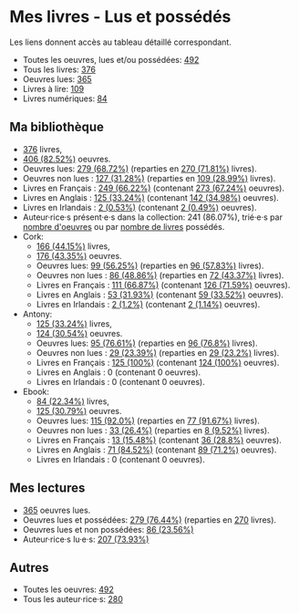 # Mes livres - Lus et possédés

Les liens donnent accès au tableau détaillé correspondant.

- Toutes les oeuvres, lues et/ou possédées: [492](Lists/all_w.md)
- Tous les livres: [376](Lists/all_b.md)
- Oeuvres lues: [365](Lists/read_w.md)
- Livres à lire: [109](Lists/unread_owned_b.md)
- Livres numériques: [84](Lists/owned_ebook_b.md)

## Ma bibliothèque

- [376](Lists/owned_b.md) livres,
- [406 (82.52%)](Lists/owned_w.md) oeuvres.
- Oeuvres lues: [279 (68.72%)](Lists/read_owned_w.md) (reparties en [270 (71.81%)](Lists/read_owned_b.md) livres).
- Oeuvres non lues : [127 (31.28%)](Lists/unread_owned_w.md) (reparties en [109 (28.99%)](Lists/unread_owned_b.md) livres).
- Livres en Français : [249 (66.22%)](Lists/owned_fr_b.md) (contenant [273 (67.24%)](Lists/owned_fr_w.md) oeuvres).
- Livres en Anglais : [125 (33.24%)](Lists/owned_en_b.md) (contenant [142 (34.98%)](Lists/owned_en_w.md) oeuvres).
- Livres en Irlandais : [2 (0.53%)](Lists/owned_ga_b.md) (contenant [2 (0.49%)](Lists/owned_ga_w.md) oeuvres).
- Auteur·rice·s présent·e·s dans la collection: 241 (86.07%), trié·e·s par [nombre d'oeuvres](Lists/owned_w_a.md) ou par [nombre de livres](Lists/owned_b_a.md) possédés.
- Cork:
    - [166 (44.15%)](Lists/owned_cork_b.md) livres,
    - [176 (43.35%)](Lists/owned_cork_w.md) oeuvres.
    - Oeuvres lues: [99 (56.25%)](Lists/read_owned_cork_w.md) (reparties en [96 (57.83%)](Lists/read_owned_cork_b.md) livres).
    - Oeuvres non lues : [86 (48.86%)](Lists/unread_owned_cork_w.md) (reparties en [72 (43.37%)](Lists/unread_owned_cork_b.md) livres).
    - Livres en Français : [111 (66.87%)](Lists/owned_fr_cork_b.md) (contenant [126 (71.59%)](Lists/owned_fr_cork_w.md) oeuvres).
    - Livres en Anglais : [53 (31.93%)](Lists/owned_en_cork_b.md) (contenant [59 (33.52%)](Lists/owned_en_cork_w.md) oeuvres).
    - Livres en Irlandais : [2 (1.2%)](Lists/owned_ga_cork_b.md) (contenant [2 (1.14%)](Lists/owned_ga_cork_w.md) oeuvres).
- Antony:
    - [125 (33.24%)](Lists/owned_antony_b.md) livres,
    - [124 (30.54%)](Lists/owned_antony_w.md) oeuvres.
    - Oeuvres lues: [95 (76.61%)](Lists/read_owned_antony_w.md) (reparties en [96 (76.8%)](Lists/read_owned_antony_b.md) livres).
    - Oeuvres non lues : [29 (23.39%)](Lists/unread_owned_antony_w.md) (reparties en [29 (23.2%)](Lists/unread_owned_antony_b.md) livres).
    - Livres en Français : [125 (100%)](Lists/owned_fr_antony_b.md) (contenant [124 (100%)](Lists/owned_fr_antony_w.md) oeuvres).
    - Livres en Anglais : 0 (contenant 0 oeuvres).
    - Livres en Irlandais : 0 (contenant 0 oeuvres).
- Ebook:
    - [84 (22.34%)](Lists/owned_ebook_b.md) livres,
    - [125 (30.79%)](Lists/owned_ebook_w.md) oeuvres.
    - Oeuvres lues: [115 (92.0%)](Lists/read_owned_ebook_w.md) (reparties en [77 (91.67%)](Lists/read_owned_ebook_b.md) livres).
    - Oeuvres non lues : [33 (26.4%)](Lists/unread_owned_ebook_w.md) (reparties en [8 (9.52%)](Lists/unread_owned_ebook_b.md) livres).
    - Livres en Français : [13 (15.48%)](Lists/owned_fr_ebook_b.md) (contenant [36 (28.8%)](Lists/owned_fr_ebook_w.md) oeuvres).
    - Livres en Anglais : [71 (84.52%)](Lists/owned_en_ebook_b.md) (contenant [89 (71.2%)](Lists/owned_en_ebook_w.md) oeuvres).
    - Livres en Irlandais : 0 (contenant 0 oeuvres).

## Mes lectures

- [365](Lists/read_w.md) oeuvres lues.
- Oeuvres lues et possédées: [279 (76.44%)](Lists/read_owned_w.md) (reparties en [270](Lists/read_owned_b.md) livres).
- Oeuvres lues et non possédées: [86 (23.56%)](Lists/read_not_owned_w.md)
- Auteur·rice·s lu·e·s: [207 (73.93%)](Lists/read_a.md)

## Autres

- Toutes les oeuvres: [492](Lists/all_w.md)
- Tous les auteur·rice·s: [280](Lists/all_a.md)